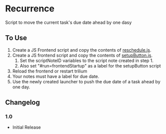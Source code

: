 # Recurrence

Script to move the current task's due date ahead by one dasy

## To Use
1. Create a JS Frontend script and copy the contents of [reschedule.js](./reschedule.js). 
2. Create a JS frontend script and copy the contents of [setupButton.js](./setupButton.js).
   1. Set the scriptNoteID variables to the script note created in step 1. 
   2. Also set "#run=frontendStartup" as a label for the setupButton script
3.  Reload the frontend or restart trilium
4.  Your notes must have a label for due date. 
5. Use the newly created launcher to push the due date of a task ahead by one day.

## Changelog

### 1.0 
- Initial Release